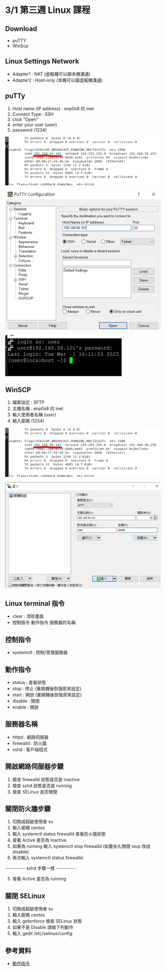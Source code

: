 # 3/1 第三週 Linux 課程

## Download
* puTTY
* WinScp

## Linux Settings Network
* Adapter1 : NAT (虛擬機可以跟本機溝通)
* Adapter2 : Host-only (本機可以跟虛擬機溝通)

## puTTy
1. Host name (IP address) : enp0s8 的 inet 
2. Connect Type : SSH
3. click "Open"
4. enter your user (user)
5. password (1234)

![](https://github.com/yucing/linux/blob/main/picture/putty1.png)

![](https://github.com/yucing/linux/blob/main/picture/putty2.png)

![](https://github.com/yucing/linux/blob/main/picture/putty3.png)

## WinSCP
1. 檔案協定 : SFTP
2. 主機名稱 : enp0s8 的 inet 
3. 輸入使用者名稱 (user)
4. 輸入密碼 (1234)

![](https://github.com/yucing/linux/blob/main/picture/putty1.png)

![](https://github.com/yucing/linux/blob/main/picture/winscp.png)

## Linux terminal 指令
* clear : 清除畫面
* 控制指令 動作指令 服務器的名稱

## 控制指令
* systemctl : 控制/管理服務器

## 動作指令
* status : 查看狀態
* stop : 停止 (重開機後恢復原來設定)
* start : 開啟 (重開機後恢復原來設定)
* disable : 關閉
* enable : 開啟

## 服務器名稱
* httpd : 網路伺服器
* firewalld : 防火牆
* sshd : 客戶端程式

## 開啟網路伺服器步驟
1. 檢查 firewalld 狀態是否是 inactive
2. 檢查 sshd 狀態是否是 running
3. 檢查 SELinux 是否關閉

## 關閉防火牆步驟
1. 切換成超級使用者 su
2. 輸入密碼 centos
3. 輸入 systemctl status firewalld 查看防火牆狀態
4. 查看 Active 是否為 inactive
5. 如果為 running 輸入 systemctl stop firewalld (如要永久關閉 stop 改成 disable)
6. 再次輸入 systemctl status firewalld

---------- sshd 步驟一樣 ----------

5. 查看 Active 是否為 running

## 關閉 SELinux
1. 切換成超級使用者 su
2. 輸入密碼 centos
3. 輸入 getenforce 檢查 SELinux 狀態
4. 如果不是 Disable 請做下列動作
5. 輸入 gedit /etc/selinux/config

## 參考資料
* [動作指令](https://blog.gtwang.org/linux/linux-basic-systemctl-systemd-service-unit-tutorial-examples/)
